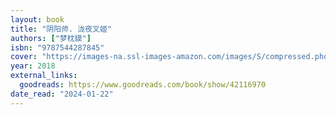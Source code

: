 ```yaml
---
layout: book
title: "阴阳师. 泷夜叉姬"
authors: ["梦枕貘"]
isbn: "9787544287845"
cover: "https://images-na.ssl-images-amazon.com/images/S/compressed.photo.goodreads.com/books/1538494267i/42116970.jpg"
year: 2018
external_links:
  goodreads: https://www.goodreads.com/book/show/42116970
date_read: "2024-01-22"
---
```

